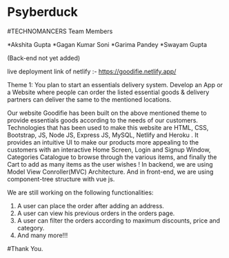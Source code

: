 # Psyberduck
#TECHNOMANCERS
Team Members

*Akshita Gupta
*Gagan Kumar Soni
*Garima Pandey
*Swayam Gupta

(Back-end not yet added)

live deployment link of netlify :- https://goodifie.netlify.app/

Theme 1: You plan to start an essentials delivery system. Develop an
App or a Website where people can order the listed essential goods &
delivery partners can deliver the same to the mentioned locations.

Our website Goodifie has been built on the above mentioned theme to provide essentials goods according to the needs of our customers.
Technologies that has been used to make this website are HTML, CSS, Bootstrap, JS, Node JS, Express JS, MySQL, Netlify and Heroku . It provides an intuitive UI to make our products more appealing to the customers with an interactive Home Screen, Login and Signup Window, Categories Catalogue to browse through the various items, and finally the Cart to add as many items as the user wishes !
In backend, we are using Model View Conroller(MVC) Architecture. And in front-end, we are using component-tree structure with vue js.


We are still working on the following functionalities: 
1. A user can place the order after adding an address.
2. A user can view his previous orders in the orders page.
3. A user can filter the orders according to maximum discounts, price and category.
4. And many more!!!

#Thank You.
